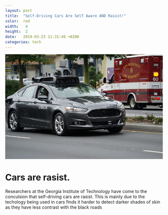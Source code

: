 ```yaml
---
layout: post
title:  "Self-Driving Cars Are Self Aware AND Rasist!"
color:  red
width:   4 
height:  2
date:   2019-03-23 11:31:49 +0200
categories: tech 
---
```

<div style="text-align:center"><img src ="/assets/tech/self_driving_car.jpg" /></div>

# Cars are rasist.

Researchers at the Georgia Institute of Technology have come to the conculsion that self-driving cars are rasist. This is mainly due to the techology being used in cars finds it harder to detect darker shades of skin as they have less contrast with the black roads

